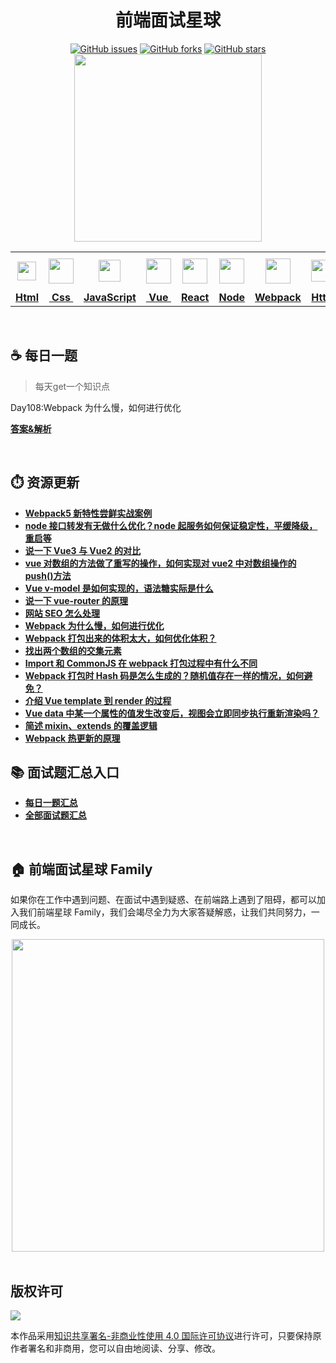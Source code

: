 <h1 align="center">前端面试星球</h1>

<div align="center">
   <a href="https://github.com/lgwebdream/FE-Interview/issues"><img alt="GitHub issues" src="https://img.shields.io/github/issues/lgwebdream/FE-Interview?color=success"></a>
   <a href="https://github.com/lgwebdream/FE-Interview/network"><img alt="GitHub forks" src="https://img.shields.io/github/forks/lgwebdream/FE-Interview?color=success"></a>
   <a href="https://github.com/lgwebdream/FE-Interview/stargazers"><img alt="GitHub stars" src="https://img.shields.io/github/stars/lgwebdream/FE-Interview?color=success"></a>
</div>

<div align="center">
    <img src="http://img-static.yidengxuetang.com/wxapp/github-img/t3.png" width="300px">
</div>
<div align="center" >
<table display="table">
  <tr>
    <th align="center"><b> <a href="https://github.com/lgwebdream/FE-Interview-Planet/blob/master/summarry/html.md"><img src="http://img-static.yidengxuetang.com/wxapp/github-img/html1.png" width="30px" > </b></th>
    <th align="center"><b><a href="https://github.com/lgwebdream/FE-Interview-Planet/blob/master/summarry/css.md"><img src="http://img-static.yidengxuetang.com/wxapp/github-img/css.png" width="40px" > </b></th>
    <th align="center"><b><a href="https://github.com/lgwebdream/FE-Interview-Planet/blob/master/summarry/javascript.md"><img src="http://img-static.yidengxuetang.com/wxapp/github-img/javascript1.png" width="35px" ></b></th>
    <th align="center"><b><a href="https://github.com/lgwebdream/FE-Interview-Planet/blob/master/summarry/vue.md"><img src="http://img-static.yidengxuetang.com/wxapp/github-img/vue.svg" width="40px" ></b></th>
    <th align="center"><b><a href="https://github.com/lgwebdream/FE-Interview-Planet/blob/master/summarry/react.md"><img src="http://img-static.yidengxuetang.com/wxapp/github-img/react1.png" width="40px" ></b></th>
  <th align="center"><b><a href="https://github.com/lgwebdream/FE-Interview-Planet/blob/master/summarry/node.md"><img src="http://img-static.yidengxuetang.com/wxapp/github-img/node1.png" width="40px" ></b></th>
    <th align="center"><b><a href="https://github.com/lgwebdream/FE-Interview-Planet/blob/master/summarry/webpack.md"><img src="http://img-static.yidengxuetang.com/wxapp/github-img/webpack.svg" width="40px" ></b></th>
   <th align="center"><b><a href="https://github.com/lgwebdream/FE-Interview-Planet/blob/master/summarry/http.md"><img src="http://img-static.yidengxuetang.com/wxapp/github-img/http1.png" width="35px" ></b></th>
    <th align="center"><b><a href="https://github.com/lgwebdream/FE-Interview-Planet/blob/master/summarry/algorithm.md"><img src="http://img-static.yidengxuetang.com/wxapp/github-img/algorithm3.svg" width="52px" ></b></th>
   <th align="center"><b><a href="https://github.com/lgwebdream/FE-Interview-Planet/blob/master/summarry/program.md"><img src="http://img-static.yidengxuetang.com/wxapp/github-img/pro.svg" width="50px" ></b></th>
    <th align="center"><b><a href="https://github.com/lgwebdream/FE-Interview-Planet/blob/master/summarry/other.md"><img src="http://img-static.yidengxuetang.com/wxapp/github-img/other.png" width="38px" > </b></th>
  </tr>
  <tr>
    <td align="center"><b><a href="https://github.com/lgwebdream/FE-Interview-Planet/blob/master/summarry/html.md">Html</a></b></td>
     <td align="center"><b><a href="https://github.com/lgwebdream/FE-Interview-Planet/blob/master/summarry/css.md">&nbsp;Css&nbsp; </a></b></td>
     <td align="center"><b><a href="https://github.com/lgwebdream/FE-Interview-Planet/blob/master/summarry/javascript.md">JavaScript</a></b></td>
     <td align="center"><b><a href="https://github.com/lgwebdream/FE-Interview-Planet/blob/master/summarry/vue.md">&nbsp;Vue&nbsp;</a></b></td>
    <td align="center"><b><a href="https://github.com/lgwebdream/FE-Interview-Planet/blob/master/summarry/react.md">React</a></b></td>
     <td align="center"><b><a href="https://github.com/lgwebdream/FE-Interview-Planet/blob/master/summarry/node.md">Node</a></b></td>
    <td align="center"><b><a href="https://github.com/lgwebdream/FE-Interview-Planet/blob/master/summarry/webpack.md">Webpack</a></b></td>
      <td align="center"><b><a href="https://github.com/lgwebdream/FE-Interview-Planet/blob/master/summarry/http.md">Http</a></b></td>
      <td align="center"><b><a href="https://github.com/lgwebdream/FE-Interview-Planet/blob/master/summarry/algorithm.md">Algorithm</a></b></td>
       <td align="center"><b><a href="https://github.com/lgwebdream/FE-Interview-Planet/blob/master/summarry/program.md">Coding</a></b></td>
      <td align="center"><b><a href="https://github.com/lgwebdream/FE-Interview-Planet/blob/master/summarry/other.md">Other</a></b></td>
  </tr>
</table>
</div>

<br />

## ☕ 每日一题

> 每天get一个知识点

Day108:Webpack 为什么慢，如何进行优化

**[答案&解析](https://github.com/lgwebdream/FE-Interview-Planet/issues/921)**

<br /> 

## ⏱️ 资源更新

- **[Webpack5 新特性尝鲜实战案例](https://github.com/lgwebdream/FE-Interview/tree/master/demos/yd-webpack-demo)**
- **[node 接口转发有无做什么优化？node 起服务如何保证稳定性，平缓降级，重启等](https://github.com/lgwebdream/FE-Interview/issues/597)**
- **[说一下 Vue3 与 Vue2 的对比](https://github.com/lgwebdream/FE-Interview/issues/308)**
- **[vue 对数组的方法做了重写的操作，如何实现对 vue2 中对数组操作的 push()方法](https://github.com/lgwebdream/FE-Interview/issues/307)** 
- **[Vue v-model 是如何实现的，语法糖实际是什么](https://github.com/lgwebdream/FE-Interview/issues/286)**
- **[说一下 vue-router 的原理](https://github.com/lgwebdream/FE-Interview/issues/262)**
- **[网站 SEO 怎么处理](https://github.com/lgwebdream/FE-Interview/issues/439)**
- **[Webpack 为什么慢，如何进行优化](https://github.com/lgwebdream/FE-Interview/issues/701)**
- **[Webpack 打包出来的体积太大，如何优化体积？](https://github.com/lgwebdream/FE-Interview/issues/657)**
- **[找出两个数组的交集元素](https://github.com/lgwebdream/FE-Interview/issues/806)**
- **[Import 和 CommonJS 在 webpack 打包过程中有什么不同](https://github.com/lgwebdream/FE-Interview/issues/360)**
- **[Webpack 打包时 Hash 码是怎么生成的？随机值存在一样的情况，如何避免？](https://github.com/lgwebdream/FE-Interview/issues/599)**
- **[介绍 Vue template 到 render 的过程](https://github.com/lgwebdream/FE-Interview/issues/704)**
- **[Vue data 中某一个属性的值发生改变后，视图会立即同步执行重新渲染吗？](https://github.com/lgwebdream/FE-Interview/issues/658)**
- **[简述 mixin、extends 的覆盖逻辑](https://github.com/lgwebdream/FE-Interview/issues/654)**
- **[Webpack 热更新的原理](https://github.com/lgwebdream/FE-Interview/issues/616)**


## 📚 面试题汇总入口

- **[每日一题汇总](https://github.com/lgwebdream/FE-Interview-Planet/blob/master/summarry/daily.md)**
- **[全部面试题汇总](https://github.com/lgwebdream/FE-Interview-Planet/blob/master/summarry/all.md)**

<br />

## 🏠 前端面试星球 Family    

如果你在工作中遇到问题、在面试中遇到疑惑、在前端路上遇到了阻碍，都可以加入我们前端星球 Family，我们会竭尽全力为大家答疑解惑，让我们共同努力，一同成长。

<div align="center">
    <img src="http://img-static.yidengxuetang.com/wxapp/github-img/bot.gif" width="500px" >
</div>

<br />

## 版权许可

![](http://img-static.yidengxuetang.com/wxapp/github-img/copyright.png)

本作品采用[知识共享署名-非商业性使用 4.0 国际许可协议](http://creativecommons.org/licenses/by-nc/4.0/)进行许可，只要保持原作者署名和非商用，您可以自由地阅读、分享、修改。
